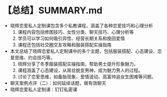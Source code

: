 # 【总结】SUMMARY.md

-   晓辉恋爱私人定制课包含多个私教课程，涵盖了各种恋爱技巧和心理分析
    1.  课程内容包括修图技巧、女性分类、聊天技巧、心理分析等
    2.  学员可以学习如何吸引异性、经营长期关系和挽回爱情
    3.  课程还包括社交圈交友攻略和服装搭配实操指南
-   本文总结了晓辉恋爱私人定制课中的多个主题，包括服装搭配、心态建设、恋爱思维、约会技巧等。
    1.  晓辉分享了冬季服装搭配实操指南，帮助男士提升形象魅力。
    2.  课程涵盖了心态建设，从屌丝蜕变男神，成为魅力男人的过程。
    3.  讨论了恋爱思维，如备胎现象、爱情波动、高富帅追女生困难等问题。
-   聊天案例点评（二）：如何延续话题，做有效聊天
-   晓辉恋爱私人定制课：钉钉私密课